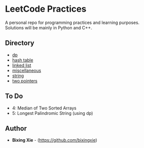 


# LeetCode Practices 

A personal repo for programming practices and learning purposes. Solutions will be mainly in Python and C++. 

## Directory

* [dp](https://github.com/bixingxie/LeetCode/tree/master/dp)
* [hash table](https://github.com/bixingxie/LeetCode/tree/master/hash%20table) 
* [linked list](https://github.com/bixingxie/LeetCode/tree/master/linked%20list)
* [miscellaneous](https://github.com/bixingxie/LeetCode/tree/master/miscellaneous)
* [string](https://github.com/bixingxie/LeetCode/tree/master/string) 
* [two pointers](https://github.com/bixingxie/LeetCode/tree/master/two%20pointers)

## To Do 

* 4: Median of Two Sorted Arrays
* 5: Longest Palindromic String (using dp)

## Author

* **Bixing Xie** - (https://github.com/bixingxie)

